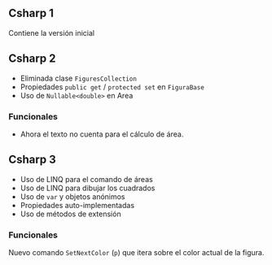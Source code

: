 ## Csharp 1

Contiene la versión inicial

## Csharp 2

* Eliminada clase `FiguresCollection`
* Propiedades `public get` / `protected set` en `FiguraBase`
* Uso de `Nullable<double>` en Area

### Funcionales

* Ahora el texto no cuenta para el cálculo de área.

## Csharp 3

* Uso de LINQ para el comando de áreas
* Uso de LINQ para dibujar los cuadrados
* Uso de `var` y objetos anónimos
* Propiedades auto-implementadas
* Uso de métodos de extensión

### Funcionales

Nuevo comando `SetNextColor` (`p`) que itera sobre el color actual de la figura.
